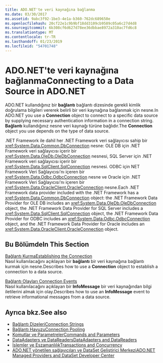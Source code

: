 ```yaml
---
title: ADO.NET'te veri kaynağına bağlanma
ms.date: 03/30/2017
ms.assetid: 9abc3f92-1be3-4e1a-b360-762dc689650e
ms.openlocfilehash: 20cf22e1c9b9bf18dd3109cb9589c05a6c27d4d8
ms.sourcegitcommit: 6b308cf6d627d78ee36dbbae8972a310ac7fd6c8
ms.translationtype: MT
ms.contentlocale: tr-TR
ms.lasthandoff: 01/23/2019
ms.locfileid: "54701748"
---
```

# <a name="connecting-to-a-data-source-in-adonet"></a><span data-ttu-id="27ac0-102">ADO.NET'te veri kaynağına bağlanma</span><span class="sxs-lookup"><span data-stu-id="27ac0-102">Connecting to a Data Source in ADO.NET</span></span>
<span data-ttu-id="27ac0-103">ADO.NET kullandığınız bir **bağlantı** bağlantı dizesinde gerekli kimlik doğrulama bilgileri vererek belirli bir veri kaynağına bağlanmak için nesne.</span><span class="sxs-lookup"><span data-stu-id="27ac0-103">In ADO.NET you use a **Connection** object to connect to a specific data source by supplying necessary authentication information in a connection string.</span></span> <span data-ttu-id="27ac0-104">**Bağlantı** kullandığınız nesne veri kaynağı türüne bağlıdır.</span><span class="sxs-lookup"><span data-stu-id="27ac0-104">The **Connection** object you use depends on the type of data source.</span></span>  
  
 <span data-ttu-id="27ac0-105">.NET Framework ile dahil her .NET Framework veri sağlayıcısı sahip bir <xref:System.Data.Common.DbConnection> nesne: OLE DB için .NET Framework veri sağlayıcısı içerir bir <xref:System.Data.OleDb.OleDbConnection> nesnesi, SQL Server için .NET Framework veri sağlayıcısı içerir bir <xref:System.Data.SqlClient.SqlConnection> nesnesi. ODBC için NET Framework Veri Sağlayıcısı'nı içeren bir <xref:System.Data.Odbc.OdbcConnection> nesne ve Oracle için .NET Framework Veri Sağlayıcısı'nı içeren bir <xref:System.Data.OracleClient.OracleConnection> nesne.</span><span class="sxs-lookup"><span data-stu-id="27ac0-105">Each .NET Framework data provider included with the .NET Framework has a <xref:System.Data.Common.DbConnection> object: the .NET Framework Data Provider for OLE DB includes an <xref:System.Data.OleDb.OleDbConnection> object, the .NET Framework Data Provider for SQL Server includes a <xref:System.Data.SqlClient.SqlConnection> object, the .NET Framework Data Provider for ODBC includes an <xref:System.Data.Odbc.OdbcConnection> object, and the .NET Framework Data Provider for Oracle includes an <xref:System.Data.OracleClient.OracleConnection> object.</span></span>  
  
## <a name="in-this-section"></a><span data-ttu-id="27ac0-106">Bu Bölümde</span><span class="sxs-lookup"><span data-stu-id="27ac0-106">In This Section</span></span>  
 [<span data-ttu-id="27ac0-107">Bağlantı Kurma</span><span class="sxs-lookup"><span data-stu-id="27ac0-107">Establishing the Connection</span></span>](../../../../docs/framework/data/adonet/establishing-the-connection.md)  
 <span data-ttu-id="27ac0-108">Nasıl kullanılacağını açıklayan bir **bağlantı** bir veri kaynağına bağlantı kurmak için nesne.</span><span class="sxs-lookup"><span data-stu-id="27ac0-108">Describes how to use a **Connection** object to establish a connection to a data source.</span></span>  
  
 [<span data-ttu-id="27ac0-109">Bağlantı Olayları </span><span class="sxs-lookup"><span data-stu-id="27ac0-109">Connection Events</span></span>](../../../../docs/framework/data/adonet/connection-events.md)  
 <span data-ttu-id="27ac0-110">Nasıl kullanılacağını açıklayan bir **InfoMessage** bir veri kaynağından bilgi iletilerini almak için olay.</span><span class="sxs-lookup"><span data-stu-id="27ac0-110">Describes how to use an **InfoMessage** event to retrieve informational messages from a data source.</span></span>  
  
## <a name="see-also"></a><span data-ttu-id="27ac0-111">Ayrıca bkz.</span><span class="sxs-lookup"><span data-stu-id="27ac0-111">See also</span></span>
- [<span data-ttu-id="27ac0-112">Bağlantı Dizeleri</span><span class="sxs-lookup"><span data-stu-id="27ac0-112">Connection Strings</span></span>](../../../../docs/framework/data/adonet/connection-strings.md)
- [<span data-ttu-id="27ac0-113">Bağlantı Havuzu</span><span class="sxs-lookup"><span data-stu-id="27ac0-113">Connection Pooling</span></span>](../../../../docs/framework/data/adonet/connection-pooling.md)
- [<span data-ttu-id="27ac0-114">Komutlar ve Parametreler</span><span class="sxs-lookup"><span data-stu-id="27ac0-114">Commands and Parameters</span></span>](../../../../docs/framework/data/adonet/commands-and-parameters.md)
- [<span data-ttu-id="27ac0-115">DataAdapters ve DataReaders</span><span class="sxs-lookup"><span data-stu-id="27ac0-115">DataAdapters and DataReaders</span></span>](../../../../docs/framework/data/adonet/dataadapters-and-datareaders.md)
- [<span data-ttu-id="27ac0-116">İşlemler ve Eşzamanlılık</span><span class="sxs-lookup"><span data-stu-id="27ac0-116">Transactions and Concurrency</span></span>](../../../../docs/framework/data/adonet/transactions-and-concurrency.md)
- [<span data-ttu-id="27ac0-117">ADO.NET yönetilen sağlayıcıları ve DataSet Geliştirici Merkezi</span><span class="sxs-lookup"><span data-stu-id="27ac0-117">ADO.NET Managed Providers and DataSet Developer Center</span></span>](https://go.microsoft.com/fwlink/?LinkId=217917)
